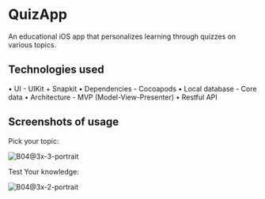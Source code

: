 # QuizApp

 An educational iOS app that personalizes learning through quizzes on various topics.

 ## Technologies used
• UI - UIKit + Snapkit
• Dependencies - Cocoapods
• Local database - Core data
• Architecture - MVP (Model-View-Presenter)
• Restful API

## Screenshots of usage

Pick your topic:

![B04@3x-3-portrait](https://github.com/amarkotic/iOS-Vjestina-QuizApp/assets/40775323/17ac833f-ca0b-4cbe-8abd-3b89e17a0f93)


Test Your knowledge:


![B04@3x-2-portrait](https://github.com/amarkotic/iOS-Vjestina-QuizApp/assets/40775323/6e48336c-8159-4eb4-bb7f-125606c0839e)


